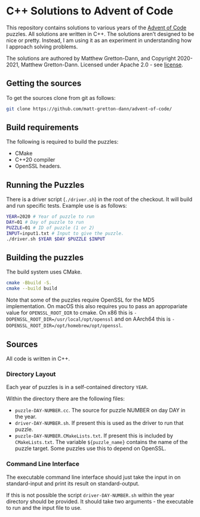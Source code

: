 # C++ Solutions to Advent of Code

This repository contains solutions to various years of the [Advent of Code](https://adventofcode.com)
puzzles.  All solutions are written in C++.  The solutions aren't designed to be nice or
pretty.  Instead, I am using it as an experiment in understanding how I approach solving
problems.

The solutions are authored by Matthew Gretton-Dann, and Copyright 2020-2021, Matthew Gretton-Dann.  Licensed under Apache 2.0 - see [license](./LICENSE).

## Getting the sources

To get the sources clone from git as follows:

```sh
git clone https://github.com/matt-gretton-dann/advent-of-code/
```

## Build requirements

The following is required to build the puzzles:

 * CMake
 * C++20 compiler
 * OpenSSL headers.

## Running the Puzzles

There is a driver script (`./driver.sh`) in the root of the checkout.  It will build and run specific tests.  Example
use is as follows:

```sh
YEAR=2020 # Year of puzzle to run
DAY=01 # Day of puzzle to run
PUZZLE=01 # ID of puzzle (1 or 2)
INPUT=input1.txt # Input to give the puzzle.
./driver.sh $YEAR $DAY $PUZZLE $INPUT
```

## Building the puzzles

The build system uses CMake.

```sh
cmake -Bbuild -S.
cmake --build build
```

Note that some of the puzzles require OpenSSL for the MD5 implementation.  On macOS this also requires you to pass an appropariate value for `OPENSSL_ROOT_DIR` to cmake.  On x86 this is `-DOPENSSL_ROOT_DIR=/usr/local/opt/openssl` and on AArch64 this is `-DOPENSSL_ROOT_DIR=/opt/homebrew/opt/openssl`.

## Sources

All code is written in C++.

### Directory Layout

Each year of puzzles is in a self-contained directory `YEAR`.  

Within the directory there are the following files:

 * `puzzle-DAY-NUMBER.cc`.  The source for puzzle NUMBER on day DAY in the year.
 * `driver-DAY-NUMBER.sh`.  If present this is used as the driver to run that puzzle.
 * `puzzle-DAY-NUMBER.CMakeLists.txt`.  If present this is included by `CMakeLists.txt`.  The variable `${puzzle_name}`
   contains the name of the puzzle target.  Some puzzles use this to depend on OpenSSL. 

### Command Line Interface

The executable command line interface should just take the input in on standard-input and print its
result on standard-output.

If this is not possible the script `driver-DAY-NUMBER.sh` within the year directory should be provided.  It should take
two arguments - the executable to run and the input file to use.
